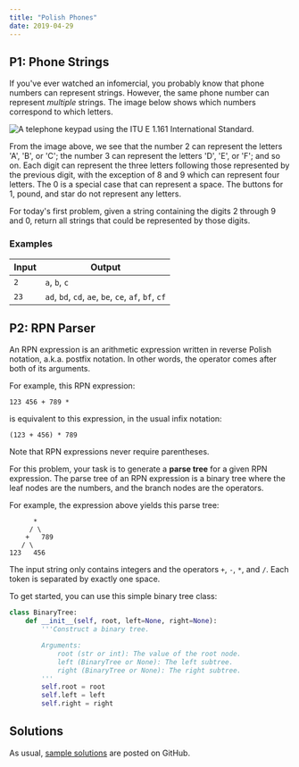 ```yaml
---
title: "Polish Phones"
date: 2019-04-29
---
```


## P1: Phone Strings

If you've ever watched an infomercial, you probably know that phone numbers can represent strings. However, the same phone number can represent *multiple* strings. The image below shows which numbers correspond to which letters.

![A telephone keypad using the ITU E 1.161 International Standard.](https://en.wikipedia.org/wiki/Telephone_keypad#/media/File:Telephone-keypad2.svg)

From the image above, we see that the number 2 can represent the letters 'A', 'B', or 'C'; the number 3 can represent the letters 'D', 'E', or 'F'; and so on. Each digit can represent the three letters following those represented by the previous digit, with the exception of 8 and 9 which can represent four letters. The 0 is a special case that can represent a space. The buttons for 1, pound, and star do not represent any letters.

For today's first problem, given a string containing the digits 2 through 9 and 0, return all strings that could be represented by those digits.

### Examples

| Input | Output                                               |
|-------|------------------------------------------------------|
| `2`   | `a`, `b`, `c`                                        |
| `23`  | `ad`, `bd`, `cd`, `ae`, `be`, `ce`, `af`, `bf`, `cf` |


## P2: RPN Parser

An RPN expression is an arithmetic expression written in reverse Polish notation, a.k.a. postfix notation. In other words, the operator comes after both of its arguments.

For example, this RPN expression:

	123 456 + 789 *

is equivalent to this expression, in the usual infix notation:

	(123 + 456) * 789

Note that RPN expressions never require parentheses.

For this problem, your task is to generate a **parse tree** for a given RPN expression. The parse tree of an RPN expression is a binary tree where the leaf nodes are the numbers, and the branch nodes are the operators.

For example, the expression above yields this parse tree:

          *
         / \
        +   789
       / \
    123   456

The input string only contains integers and the operators `+`, `-`, `*`, and `/`. Each token is separated by exactly one space.

To get started, you can use this simple binary tree class:

```python
class BinaryTree:
    def __init__(self, root, left=None, right=None):
        '''Construct a binary tree.

        Arguments:
            root (str or int): The value of the root node.
            left (BinaryTree or None): The left subtree.
            right (BinaryTree or None): The right subtree.
        '''
        self.root = root
        self.left = left
        self.right = right
```


## Solutions

As usual, [sample solutions][csip-uga/archive] are posted on GitHub.

[csip-uga/archive]: https://github.com/csip-uga/archive
